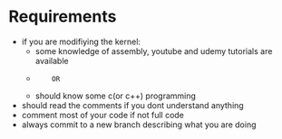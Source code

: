 # Requirements
* if you are modifiying the kernel:
  * some knowledge of assembly, youtube and udemy tutorials are available
  *         OR
  * should know some c(or c++) programming
* should read the comments if you dont understand anything
* comment most of your code if not full code
* always commit to a new branch describing what you are doing
